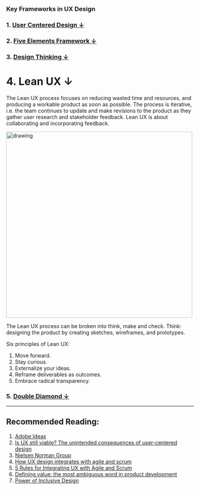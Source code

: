 ### Key Frameworks in UX Design

### 1. [User Centered Design  ↓](https://github.com/blessinvarkey/musings/blob/main/posts/design/user-centered-design.md#1-user-centered-design-)  
### 2. [Five Elements Framework ↓](https://github.com/blessinvarkey/musings/blob/main/posts/design/five-elements-framework.md#2-five-elements-framework-)
### 3. [Design Thinking ↓](https://github.com/blessinvarkey/musings/blob/main/posts/design/design-thinking.md#3-design-thinking-)

# 4. Lean UX ↓
The Lean UX process focuses on reducing wasted time and resources, and producing a workable product as soon as possible. 
The process is iterative, i.e. the team continues to update and make revisions to the product as they gather user research and stakeholder feedback.
Lean UX is about collaborating and incorporating feedback.

<img src = "https://www.oreilly.com/library/view/lean-ux-2nd/9781491953594/assets/lux2_0401.png" alt="drawing" width="500"/>

The Lean UX process can be broken into think, make and check.
Think: designing the product by creating sketches, wireframes, and prototypes.

Six principles of Lean UX:
1. Move forward.
2. Stay curious. 
3. Externalize your ideas.
4. Reframe deliverables as outcomes. 
5. Embrace radical transparency. 


### 5. [Double Diamond ↓](https://github.com/blessinvarkey/musings/blob/main/posts/design/double-diamond.md#5-double-diamond-)



---
## Recommended Reading:
1. [Adobe Ideas](https://xd.adobe.com/ideas/)
2. [Is UX still viable? The unintended consequences of user-centered design](https://uxdesign.cc)
3. [Nielsen Norman Group](https://www.nngroup.com/articles/)
4. [How UX design integrates with agile and scrum](https://medium.com/swlh/here-is-how-ux-design-integrates-with-agile-and-scrum-4f3cf8c10e24)
5. [5 Rules for Integrating UX with Agile and Scrum](https://medium.com/swlh/5-rules-for-integrating-ux-with-agile-scrum-b048babb9a89)
6. [Defining value: the most ambiguous word in product development](https://medium.com/swlh/defining-value-the-most-ambiguous-word-in-product-development-3c36af377ecd)
7. [Power of Inclusive Design](https://www.designbetter.co/podcast/benjamin-evans)
